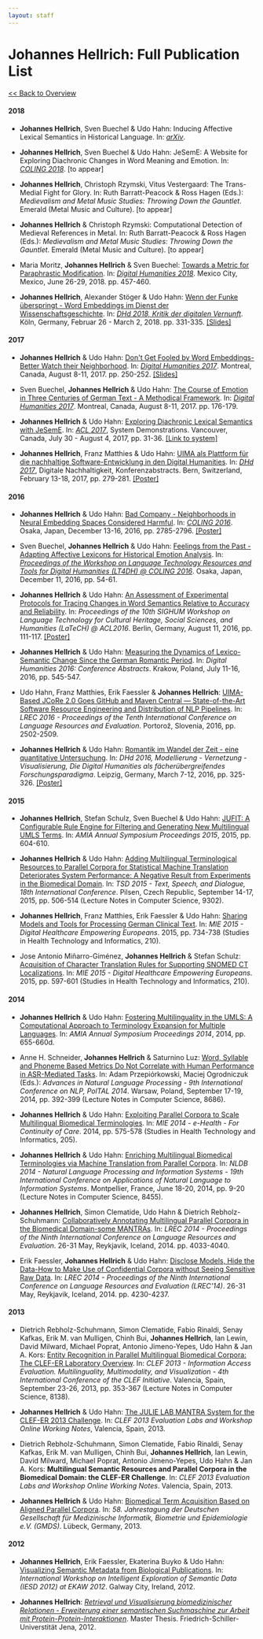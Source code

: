 ```yaml
---
layout: staff
---
```


# Johannes Hellrich: Full Publication List

[<< Back to Overview](Johannes+Hellrich.html)

#### 2018
* **Johannes Hellrich**, Sven Buechel & Udo Hahn: Inducing Affective Lexical Semantics in Historical Language. In: *[arXiv](https://arxiv.org/abs/1806.08115)*.

* **Johannes Hellrich**, Sven Buechel & Udo Hahn: JeSemE: A Website for Exploring Diachronic Changes in Word Meaning and Emotion. In: *[COLING 2018](https://coling2018.org)*. [to appear]

* **Johannes Hellrich**, Christoph Rzymski, Vitus Vestergaard: The Trans-Medial Fight for Glory. In: Ruth Barratt-Peacock & Ross Hagen (Eds.): *Medievalism and Metal Music Studies: Throwing Down the Gauntlet*. Emerald (Metal Music and Culture). [to appear]

* **Johannes Hellrich** & Christoph Rzymski: Computational Detection of Medieval References in Metal. In: Ruth Barratt-Peacock & Ross Hagen (Eds.): *Medievalism and Metal Music Studies: Throwing Down the Gauntlet*. Emerald (Metal Music and Culture). [to appear]

* Maria Moritz, **Johannes Hellrich** & Sven Buechel: [Towards a Metric for Paraphrastic Modification](https://dh2018.adho.org/wp-content/uploads/2018/06/dh2018_abstracts.pdf). In: [*Digital Humanities 2018*](https://dh2018.adho.org/en/). Mexico City, Mexico, June 26-29, 2018. pp. 457-460.

* **Johannes Hellrich**, Alexander Stöger & Udo Hahn: [Wenn der Funke überspringt - Word Embeddings im Dienst der Wissenschaftsgeschichte](http://dhd2018.uni-koeln.de/wp-content/uploads/boa-DHd2018-web-ISBN.pdf). In: [*DHd 2018, Kritik der digitalen Vernunft*](https://dh2018.adho.org/en/). Köln, Germany, Februar 26 - March 2, 2018. pp. 331-335. [[Slides]](/coling_multimedia/dhd2018slides.pdf)

#### 2017

* **Johannes Hellrich** & Udo Hahn: [Don\'t Get Fooled by Word Embeddings-Better Watch their Neighborhood](https://dh2017.adho.org/abstracts/487/487.pdf). In: [*Digital Humanities 2017*](https://dh2017.adho.org/). Montreal, Canada, August 8-11, 2017. pp. 250-252. [[Slides]](/coling_multimedia/hellrich_dh_2017_slides.pdf)

* Sven Buechel, **Johannes Hellrich** & Udo Hahn: [The Course of Emotion in Three Centuries of German Text - A Methodical Framework](https://dh2017.adho.org/abstracts/491/491.pdf). In: [*Digital Humanities 2017*](https://dh2017.adho.org/). Montreal, Canada, August 8-11, 2017. pp. 176-179.

* **Johannes Hellrich** & Udo Hahn: [Exploring Diachronic Lexical Semantics with JeSemE](http://aclweb.org/anthology/P/P17/P17-4006.pdf). In: [*ACL 2017*](http://acl2017.org/), System Demonstrations. Vancouver, Canada, July 30 - August 4, 2017, pp. 31-36. [[Link to system]](http://jeseme.org/)

* **Johannes Hellrich**, Franz Matthies & Udo Hahn: [UIMA als Plattform für die nachhaltige Software-Entwicklung in den Digital Humanities](http://www.dhd2017.ch/wp-content/uploads/2017/02/Abstractband_ergaenzt.pdf). In: [*DHd 2017*](http://www.dhd2017.ch/), Digitale Nachhaltigkeit, Konferenzabstracts. Bern, Switzerland, February 13-18, 2017, pp. 279-281. [[Poster]](/coling_multimedia/dhd2017_poster_hellrich.pdf)

#### 2016

* **Johannes Hellrich** & Udo Hahn: [Bad Company - Neighborhoods in Neural Embedding Spaces Considered Harmful](http://aclweb.org/anthology/C16-1262). In: [*COLING 2016*](http://coling2016.anlp.jp/). Osaka, Japan, December 13-16, 2016, pp. 2785-2796. [[Poster]](/coling_multimedia/hellrich_coling2016.pdf)

* Sven Buechel, **Johannes Hellrich** & Udo Hahn: [Feelings from the Past - Adapting Affective Lexicons for Historical Emotion Analysis](https://aclweb.org/anthology/W/W16/W16-4008.pdf). In: [*Proceedings of the Workshop on Language Technology Resources and Tools for Digital Humanities (LT4DH) @ COLING 2016*](https://www.clarin-d.net/en/current-issues/lt4dh). Osaka, Japan, December 11, 2016, pp. 54-61.

* **Johannes Hellrich** & Udo Hahn: [An Assessment of Experimental Protocols for Tracing Changes in Word Semantics Relative to Accuracy and Reliability](http://aclweb.org/anthology/W/W16/W16-2114.pdf). In: *Proceedings of the 10th SIGHUM Workshop on Language Technology for Cultural Heritage, Social Sciences, and Humanities (LaTeCH) @ ACL2016*. Berlin, Germany, August 11, 2016, pp. 111-117. [[Poster]](/coling_multimedia/LaTeCH2016_poster_hellrich.pdf)

* **Johannes Hellrich** & Udo Hahn: [Measuring the Dynamics of Lexico-Semantic Change Since the German Romantic Period](http://dh2016.adho.org/abstracts/144). In: *Digital Humanities 2016: Conference Abstracts*. Krakow, Poland, July 11-16, 2016, pp. 545-547.

* Udo Hahn, Franz Matthies, Erik Faessler & **Johannes Hellrich**: [UIMA-Based JCoRe 2.0 Goes GitHub and Maven Central ― State-of-the-Art Software Resource Engineering and Distribution of NLP Pipelines](http://www.lrec-conf.org/proceedings/lrec2016/pdf/774_Paper.pdf). In: *LREC 2016 - Proceedings of the Tenth International Conference on Language Resources and Evaluation*. Portorož, Slovenia, 2016, pp. 2502-2509.

* **Johannes Hellrich** & Udo Hahn: [Romantik im Wandel der Zeit - eine quantitative Untersuchung](http://dhd2016.de/boa-large.pdf). In: *DHd 2016, Modellierung - Vernetzung - Visualisierung, Die Digital Humanities als fächerübergreifendes Forschungsparadigma*. Leipzig, Germany, March 7-12, 2016, pp. 325-326. [[Poster]](/coling_multimedia/dhd2016_poster_hellrich.pdf)

#### 2015

* **Johannes Hellrich**, Stefan Schulz, Sven Buechel & Udo Hahn: [JUFIT: A Configurable Rule Engine for Filtering and Generating New Multilingual UMLS Terms](http://www.ncbi.nlm.nih.gov/pmc/articles/PMC4765630/). In: *AMIA Annual Symposium Proceedings 2015*, 2015, pp. 604-610.

* **Johannes Hellrich** & Udo Hahn: [Adding Multilingual Terminological Resources to Parallel Corpora for Statistical Machine Translation Deteriorates System Performance: A Negative Result from Experiments in the Biomedical Domain](http://link.springer.com/chapter/10.1007%2F978-3-319-24033-6_57). In: *TSD 2015 - Text, Speech, and Dialogue, 18th International Conference*. Pilsen, Czech Republic, September 14-17, 2015, pp. 506-514 (Lecture Notes in Computer Science, 9302).

* **Johannes Hellrich**, Franz Matthies, Erik Faessler & Udo Hahn: [Sharing Models and Tools for Processing German Clinical Text](http://ebooks.iospress.nl/volumearticle/39444). In: *MIE 2015 - Digital Healthcare Empowering Europeans*. 2015, pp. 734-738 (Studies in Health Technology and Informatics, 210).

* Jose Antonio Miñarro-Giménez, **Johannes Hellrich** & Stefan Schulz: [Acquisition of Character Translation Rules for Supporting SNOMED CT Localizations](http://ebooks.iospress.nl/volumearticle/39412). In: *MIE 2015 - Digital Healthcare Empowering Europeans*. 2015, pp. 597-601 (Studies in Health Technology and Informatics, 210).

#### 2014

* **Johannes Hellrich** & Udo Hahn: [Fostering Multilinguality in the UMLS: A Computational Approach to Terminology Expansion for Multiple Languages](http://www.ncbi.nlm.nih.gov/pmc/articles/PMC4419887/). In: *AMIA Annual Symposium Proceedings 2014*, 2014, pp. 655-660d.

* Anne H. Schneider, **Johannes Hellrich** & Saturnino Luz: [Word, Syllable and Phoneme Based Metrics Do Not Correlate with Human Performance in ASR-Mediated Tasks](http://link.springer.com/chapter/10.1007/978-3-319-10888-9_39). In: Adam Przepiórkowski, Maciej Ogrodniczuk (Eds.): *Advances in Natural Language Processing - 9th International Conference on NLP, PolTAL 2014*. Warsaw, Poland, September 17-19, 2014, pp. 392-399 (Lecture Notes in Computer Science, 8686).

* **Johannes Hellrich** & Udo Hahn: [Exploiting Parallel Corpora to Scale Multilingual Biomedical Terminologies](http://ebooks.iospress.nl/volumearticle/37553). In: *MIE 2014 - e-Health - For Continuity of Care*. 2014, pp. 575-578 (Studies in Health Technology and Informatics, 205).

* **Johannes Hellrich** & Udo Hahn: [Enriching Multilingual Biomedical Terminologies via Machine Translation from Parallel Corpora](http://link.springer.com/chapter/10.1007/978-3-319-07983-7_2). In: *NLDB 2014 - Natural Language Processing and Information Systems - 19th International Conference on Applications of Natural Language to Information Systems*. Montpellier, France, June 18-20, 2014, pp. 9-20 (Lecture Notes in Computer Science, 8455).

* **Johannes Hellrich**, Simon Clematide, Udo Hahn & Dietrich Rebholz-Schuhmann: [Collaboratively Annotating Multilingual Parallel Corpora in the Biomedical Domain-some MANTRAs](http://www.lrec-conf.org/proceedings/lrec2014/pdf/1064_Paper.pdf). In: *LREC 2014 - Proceedings of the Ninth International Conference on Language Resources and Evaluation*. 26-31 May, Reykjavik, Iceland, 2014. pp. 4033-4040.

* Erik Faessler, **Johannes Hellrich** & Udo Hahn: [Disclose Models, Hide the Data-How to Make Use of Confidential Corpora without Seeing Sensitive Raw Data](http://www.lrec-conf.org/proceedings/lrec2014/pdf/936_Paper.pdf). In: *LREC 2014 - Proceedings of the Ninth International Conference on Language Resources and Evaluation (LREC\'14)*. 26-31 May, Reykjavik, Iceland, 2014. pp. 4230-4237.

#### 2013

* Dietrich Rebholz-Schuhmann, Simon Clematide, Fabio Rinaldi, Senay Kafkas, Erik M. van Mulligen, Chinh Bui, **Johannes Hellrich**, Ian Lewin, David Milward, Michael Poprat, Antonio Jimeno-Yepes, Udo Hahn & Jan A. Kors: [Entity Recognition in Parallel Multilingual Biomedical Corpora: The CLEF-ER Laboratory Overview](http://link.springer.com/chapter/10.1007/978-3-642-40802-1_32). In: *CLEF 2013 - Information Access Evaluation. Multilinguality, Multimodality, and Visualization - 4th International Conference of the CLEF Initiative*. Valencia, Spain, September 23-26, 2013, pp. 353-367 (Lecture Notes in Computer Science, 8138).

* **Johannes Hellrich** & Udo Hahn: [The JULIE LAB MANTRA System for the CLEF-ER 2013 Challenge](/coling_multimedia/hellrich_clefer_2013.pdf). In: *CLEF 2013 Evaluation Labs and Workshop Online Working Notes*, Valencia, Spain, 2013.

* Dietrich Rebholz-Schuhmann, Simon Clematide, Fabio Rinaldi, Senay Kafkas, Erik M. van Mulligen, Chinh Bui, **Johannes Hellrich**, Ian Lewin, David Milward, Michael Poprat, Antonio Jimeno-Yepes, Udo Hahn & Jan A. Kors: __Multilingual Semantic Resources and Parallel Corpora in the Biomedical Domain: the CLEF-ER Challenge__. In: *CLEF 2013 Evaluation Labs and Workshop Online Working Notes*. Valencia, Spain, 2013.

* **Johannes Hellrich** & Udo Hahn: [Biomedical Term Acquisition Based on Aligned Parallel Corpora](http://www.egms.de/static/en/meetings/gmds2013/13gmds098.shtml). In: *58. Jahrestagung der Deutschen Gesellschaft für Medizinische Informatik, Biometrie und Epidemiologie e.V. (GMDS)*. Lübeck, Germany, 2013.

#### 2012

* **Johannes Hellrich**, Erik Faessler, Ekaterina Buyko & Udo Hahn: [Visualizing Semantic Metadata from Biological Publications](http://imash.leeds.ac.uk/event/pdf/Hellrich_4.pdf). In: *International Workshop on Intelligent Exploration of Semantic Data (IESD 2012) at EKAW 2012*. Galway City, Ireland, 2012.

* **Johannes Hellrich**: [*Retrieval und Visualisierung biomedizinischer Relationen - Erweiterung einer semantischen Suchmaschine zur Arbeit mit Protein-Protein-Interaktionen*](/coling_multimedia/masterarbeit+hellrich.pdf). Master Thesis. Friedrich-Schiller-Universtität Jena, 2012.
